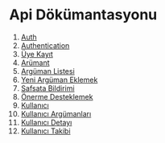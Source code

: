 Api Dökümantasyonu
=======================

1. [Auth](api/auth)
  1. [Authentication](api/auth/authentication.md)
  2. [Üye Kayıt](api/auth/register.md)
2. [Arümant](api/snippet)
  1. [Argüman Listesi](api/arguments/list.md)
  2. [Yeni Argüman Eklemek](api/arguments/new_argument.md)
  3. [Safsata Bildirimi](api/arguments/report.md)
  4. [Önerme Desteklemek](api/arguments/support.md)
3. [Kullanıcı](api/users)
  1. [Kullanıcı Argümanları](api/users/arguments.md)
  2. [Kullanıcı Detayı](api/users/detail.md)
  3. [Kullanıcı Takibi](api/users/follow.md)
